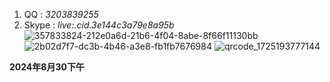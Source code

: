 1. QQ : _3203839255_
2. Skype :  _live:.cid.3e144c3a79e8a95b_
![357833824-212e0a6d-21b6-4f04-8abe-8f66f11130bb](https://github.com/user-attachments/assets/47adc362-6d2c-4d73-9765-acc3f1284452)
![2b02d7f7-dc3b-4b46-a3e8-fb1fb7676984](https://github.com/user-attachments/assets/07fd7890-078a-4cb8-8a04-8adc85c3d3f3)
![qrcode_1725193777144](https://github.com/user-attachments/assets/d2ea74e7-2e7a-41c8-9f79-4769711493ee)

**2024年8月30下午**

